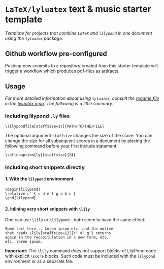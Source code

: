 # `LaTeX/lyluatex` **text & music** starter template


_Template for projects that combine `LaTeX` and `lilypond` in one document using the `lyluatex` package._

## Github workflow pre-configured

Pushing new commits to a repository created from this starter template will trigger a workflow which produces pdf-files as artifacts.

## Usage

_For more detailed information about using `lyluatex`, consult the [readme file](https://github.com/jperon/lyluatex#usage) in the [lyluatex repo](https://github.com/jperon/lyluatex). The following is a little summary:_

### Including lilypond `.ly` files

```TeX
\lilypondfile[staffsize=17]{PATH/TO/THE/FILE}
```

The optional argument `staffsize` changes the size of the score.
You can change the size for all subsequent scores in a document by
placing the following command before your first include statement:

```TeX
\setluaoption{ly}{staffsize}{24}
```

### Including short snippets directly 

#### 1. With the `lilypond` environment


```TeX
\begin{lilypond}
\relative c' { c d e f g a b c }
\end{lilypond}
```

#### 2. Inlining very short snippets with `\lily`

One can use `\lily` or `\lilypond`&mdash;both seem to have the same effect:

```TeX
Some text here... Lorem ipsum etc. and the motive 
that reads \lily[staffsize=12]{c' d' g'} returns 
again in the recapitulation in a new form, etc. 
etc. lorem ipsum.
```

**Important:** The `\lily` command *does not* support blocks of LilyPond
code with explicit `\score` blocks.  Such code must be included with the
`lilypond` environment or as a separate file.